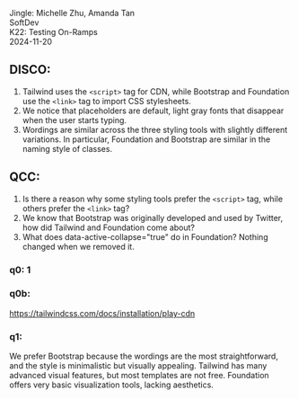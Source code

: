 Jingle: Michelle Zhu, Amanda Tan  
SoftDev  
K22: Testing On-Ramps  
2024-11-20  

## DISCO:
1. Tailwind uses the ```<script>``` tag for CDN, while Bootstrap and Foundation use the ```<link>``` tag to import CSS stylesheets.
2. We notice that placeholders are default, light gray fonts that disappear when the user starts typing.
3. Wordings are similar across the three styling tools with slightly different variations. In particular, Foundation and Bootstrap are similar in the naming style of classes.

## QCC:
1. Is there a reason why some styling tools prefer the ```<script>``` tag, while others prefer the ```<link>``` tag?
2. We know that Bootstrap was originally developed and used by Twitter, how did Tailwind and Foundation come about?
3. What does data-active-collapse="true" do in Foundation? Nothing changed when we removed it.

### q0: 1

### q0b: 

https://tailwindcss.com/docs/installation/play-cdn


### q1:

We prefer Bootstrap because the wordings are the most straightforward, and the style is minimalistic but visually appealing. Tailwind has many advanced visual features, but most templates are not free. Foundation offers very basic visualization tools, lacking aesthetics.
